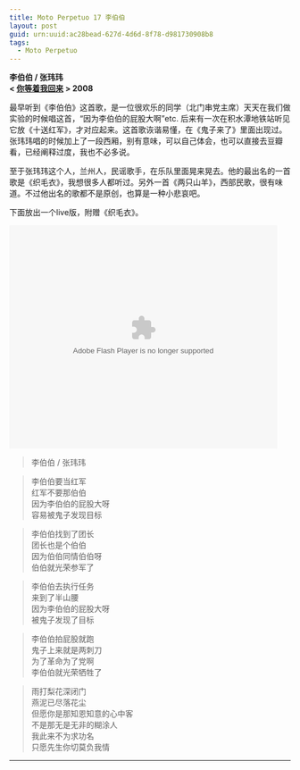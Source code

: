 ```yaml
---
title: Moto Perpetuo 17 李伯伯
layout: post
guid: urn:uuid:ac28bead-627d-4d6d-8f78-d981730908b8
tags:
  - Moto Perpetuo
---
```


__李伯伯 / 张玮玮__  
__< [你等着我回来](http://music.douban.com/subject/3176089/) > 2008__  

最早听到《李伯伯》这首歌，是一位很欢乐的同学（北门串党主席）天天在我们做实验的时候唱这首，“因为李伯伯的屁股大啊”etc. 后来有一次在积水潭地铁站听见它放《十送红军》，才对应起来。这首歌诙谐易懂，在《鬼子来了》里面出现过。张玮玮唱的时候加上了一段西厢，别有意味，可以自己体会，也可以直接去豆瓣看，已经阐释过度，我也不必多说。

至于张玮玮这个人，兰州人，民谣歌手，在乐队里面晃来晃去。他的最出名的一首歌是《织毛衣》，我想很多人都听过。另外一首《两只山羊》，西部民歌，很有味道。不过他出名的歌都不是原创，也算是一种小悲哀吧。

下面放出一个live版，附赠《织毛衣》。

<embed src="http://www.tudou.com/v/oIqKgYIqD3I/&resourceId=0_05_02_99/v.swf" type="application/x-shockwave-flash" allowscriptaccess="always" allowfullscreen="true" wmode="opaque" width="480" height="400"></embed>

>李伯伯 / 张玮玮  

>李伯伯要当红军  
>红军不要那伯伯          
>因为李伯伯的屁股大呀  
>容易被鬼子发现目标  

>李伯伯找到了团长     
>团长也是个伯伯        
>因为伯伯同情伯伯呀  
>伯伯就光荣参军了  

>李伯伯去执行任务  
>来到了半山腰      
>因为李伯伯的屁股大呀  
>被鬼子发现了目标   

>李伯伯拍屁股就跑  
>鬼子上来就是两刺刀  
>为了革命为了党啊  
>李伯伯就光荣牺牲了  

>雨打梨花深闭门  
>燕泥已尽落花尘  
>但愿你是那知恩知意的心中客  
>不是那无是无非的糊涂人  
>我此来不为求功名          
>只愿先生你切莫负我情  
 
---
